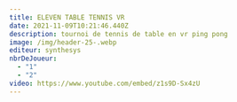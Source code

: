 ```yaml
---
title: ELEVEN TABLE TENNIS VR
date: 2021-11-09T10:21:46.440Z
description: tournoi de tennis de table en vr ping pong
image: /img/header-25-.webp
editeur: synthesys
nbrDeJoueur:
  - "1"
  - "2"
video: https://www.youtube.com/embed/z1s9D-Sx4zU
---
```

